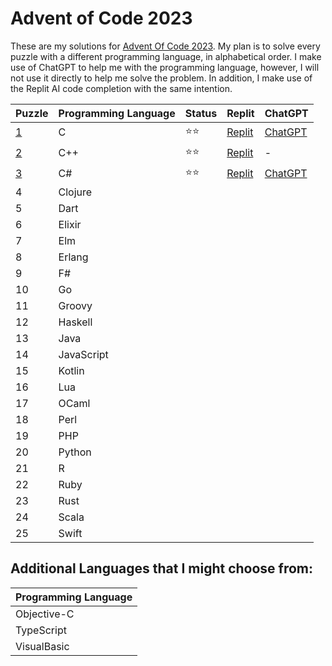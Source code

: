 # Advent of Code 2023

These are my solutions for [Advent Of Code 2023](https://adventofcode.com/2023). My plan is to solve every puzzle with a different programming language, in alphabetical order. I make use of ChatGPT to help me with the programming language, however, I will not use it directly to help me solve the problem. In addition, I make use of the Replit AI code completion with the same intention.


| Puzzle | Programming Language | Status | Replit | ChatGPT |
| -------| ---------------------|--------|--------|---------|
| [1](1) | C | ⭐⭐ | [Replit](https://replit.com/@janschaefer0/AdventOfCode202301) | [ChatGPT](https://chat.openai.com/share/c485697a-da04-4e53-aa73-4d4d9220a598) | 
| [2](2) | C++ | ⭐⭐ | [Replit](https://replit.com/@janschaefer0/AdventOfCode202302) | - |
| [3](3) | C# | ⭐⭐ | [Replit](https://replit.com/@janschaefer0/AdventOfCode202303) | [ChatGPT](https://chat.openai.com/share/3769f2d7-a019-43e6-9454-100d7ac5e75d)|
| 4 | Clojure  | | | |
| 5 | Dart | | | |
| 6 | Elixir | | | |
| 7 | Elm | | | |
| 8 | Erlang | | | |
| 9 | F# | | | |
| 10 | Go | | | |
| 11 | Groovy | | | |
| 12 | Haskell | | | |
| 13 | Java | | | |
| 14 | JavaScript | | | |
| 15 | Kotlin | | | |
| 16 | Lua | | | |
| 17 | OCaml | | | |
| 18 | Perl | | | |
| 19 | PHP | | | |
| 20 | Python | | | |
| 21 | R | | | |
| 22 | Ruby | | | | 
| 23 | Rust | | | |
| 24 | Scala | | | |
| 25 | Swift | | | |

## Additional Languages that I might choose from:

| Programming Language | 
| -------------------- |
| Objective-C |
| TypeScript |
| VisualBasic | 

